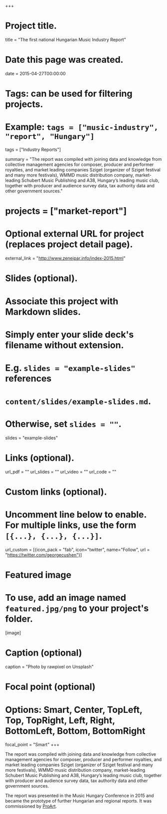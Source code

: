 +++
# Project title.
title = "The first national Hungarian Music Industry Report"

# Date this page was created.
date = 2015-04-27T00:00:00

# Tags: can be used for filtering projects.
# Example: `tags = ["music-industry", "report", "Hungary"]`
tags = ["Industry Reports"]

summary = "The report was compiled with joining data and knowledge from collective management agencies for composer, producer and performer royalties, and market leading companies Sziget (organizer of Sziget festival and many more festivals), WMMD music distribution company, market-leading Schubert Music Publishing and A38, Hungary’s leading music club, together with producer and audience survey data, tax authority data and other government sources."

# projects = ["market-report"]

# Optional external URL for project (replaces project detail page).
external_link = "http://www.zeneipar.info/index-2015.html"

# Slides (optional).
#   Associate this project with Markdown slides.
#   Simply enter your slide deck's filename without extension.
#   E.g. `slides = "example-slides"` references 
#   `content/slides/example-slides.md`.
#   Otherwise, set `slides = ""`.
slides = "example-slides"

# Links (optional).
url_pdf = ""
url_slides = ""
url_video = ""
url_code = ""

# Custom links (optional).
#   Uncomment line below to enable. For multiple links, use the form `[{...}, {...}, {...}]`.
url_custom = [{icon_pack = "fab", icon="twitter", name="Follow", url = "https://twitter.com/georgecushen"}]

# Featured image
# To use, add an image named `featured.jpg/png` to your project's folder. 
[image]
  # Caption (optional)
  caption = "Photo by rawpixel on Unsplash"
  
  # Focal point (optional)
  # Options: Smart, Center, TopLeft, Top, TopRight, Left, Right, BottomLeft, Bottom, BottomRight
  focal_point = "Smart"
+++

The report was compiled with joining data and knowledge from collective management agencies for composer, producer and performer royalties, and market leading companies Sziget (organizer of Sziget festival and many more festivals), WMMD music distribution company, market-leading Schubert Music Publishing and A38, Hungary’s leading music club, together with producer and audience survey data, tax authority data and other government sources. 

The report was presented in the Music Hungary Conference in 2015 and became the prototype of further Hungarian and regional reports.  It was commissioned by [ProArt](http://www.proart.hu/).


